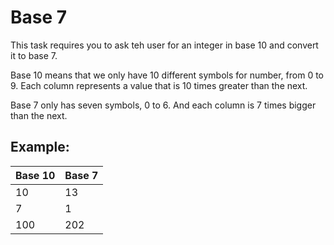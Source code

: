 # Base 7

This task requires you to ask teh user for an integer in base 10 and convert it to base 7.

Base 10 means that we only have 10 different symbols for number, from 0 to 9. Each column represents a value that is 10 times greater than the next.

Base 7 only has seven symbols, 0 to 6. And each column is 7 times bigger than the next.

## Example:

| Base 10 | Base 7 |
|---------|--------|
| 10      | 13     |
| 7       | 1      |
| 100     | 202    |